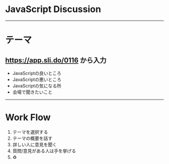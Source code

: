 # JavaScript Discussion

-----
# テーマ

## https://app.sli.do/0116 から入力

- JavaScriptの良いところ
- JavaScriptの悪いところ
- JavaScriptの気になる所
- 会場で聞きたいこと

------

# Work Flow

1. テーマを選択する
2. テーマの概要を話す
3. 詳しい人に意見を聞く
4. 質問/意見がある人は手を挙げる
4. :recycle:　